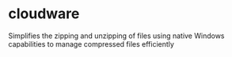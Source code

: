 # cloudware
Simplifies the zipping and unzipping of files using native Windows capabilities to manage compressed files efficiently
